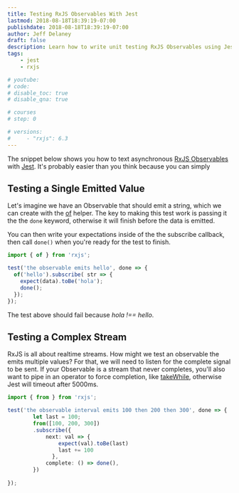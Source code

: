 ```yaml
---
title: Testing RxJS Observables With Jest
lastmod: 2018-08-18T18:39:19-07:00
publishdate: 2018-08-18T18:39:19-07:00
author: Jeff Delaney
draft: false
description: Learn how to write unit testing RxJS Observables using Jest
tags: 
    - jest
    - rxjs

# youtube: 
# code: 
# disable_toc: true
# disable_qna: true

# courses
# step: 0

# versions: 
#     - "rxjs": 6.3
---
```


The snippet below shows you how to text asynchronous [RxJS Observables](http://reactivex.io/rxjs/class/es6/Observable.js~Observable.html) with [Jest](https://facebook.github.io/jest/). It's probably easier than you think because you can simply

## Testing a Single Emitted Value

Let's imagine we have an Observable that should emit a string, which we can create with the [of](https://www.learnrxjs.io/operators/creation/of.html) helper. The key to making this test work is passing it the the `done` keyword, otherwise it will finish before the data is emitted. 

You can then write your expectations inside of the the subscribe callback, then call `done()` when you're ready for the test to finish. 

```typescript
import { of } from 'rxjs';

test('the observable emits hello', done => {
  of('hello').subscribe( str => {
    expect(data).toBe('hola');
    done();
  });
});
```

The test above should fail because *hola !== hello*. 

## Testing a Complex Stream

RxJS is all about realtime streams. How might we test an observable the emits multiple values? For that, we will need to listen for the complete signal to be sent. If your Observable is a stream that never completes, you'll also want to pipe in an operator to force completion, like [takeWhile](https://www.learnrxjs.io/operators/filtering/takewhile.html), otherwise Jest will timeout after 5000ms. 

```typescript
import { from } from 'rxjs';

test('the observable interval emits 100 then 200 then 300', done => {
        let last = 100;
        from([100, 200, 300])
        .subscribe({
            next: val => {
                expect(val).toBe(last)
                last += 100
              },
            complete: () => done(),
        })
            
});
```